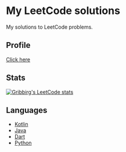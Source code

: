 # My LeetCode solutions

My solutions to LeetCode problems.

## Profile
[Click here](https://leetcode.com/Gribbirg/)

## Stats
[![Gribbirg's LeetCode stats](https://leetcode-stats-six.vercel.app/api?username=Gribbirg&theme=dark)](https://github.com/KnlnKS/leetcode-stats)

## Languages
- [Kotlin](https://github.com/Gribbirg/leetcode-solutions/tree/master/src/code/kotlin)
- [Java](https://github.com/Gribbirg/leetcode-solutions/tree/master/src/code/java)
- [Dart](https://github.com/Gribbirg/leetcode-solutions/tree/master/src/code/dart)
- [Python](https://github.com/Gribbirg/leetcode-solutions/tree/master/src/code/python)
